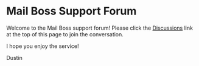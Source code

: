 # Mail Boss Support Forum

Welcome to the Mail Boss support forum! Please click the [Discussions](https://github.com/drcallaway/Mail-Boss-Support/discussions) link at the top of this page to join the conversation.

I hope you enjoy the service!

Dustin
